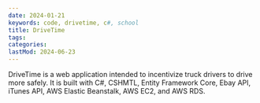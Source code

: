 ```yaml
---
date: 2024-01-21
keywords: code, drivetime, c#, school
title: DriveTime
tags:
categories:
lastMod: 2024-06-23
---
```

DriveTime is a web application intended to incentivize truck drivers to drive more safely. It is built with C#, CSHMTL, Entity Framework Core, Ebay API, iTunes API, AWS Elastic Beanstalk, AWS EC2, and AWS RDS.
